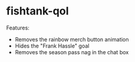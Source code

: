 # fishtank-qol

  Features: 

- Removes the rainbow merch button animation
- Hides the "Frank Hassle" goal
- Removes the season pass nag in the chat box